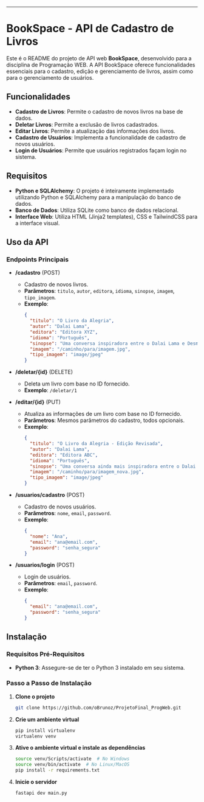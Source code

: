 ---

# BookSpace - API de Cadastro de Livros

Este é o README do projeto de API web **BookSpace**, desenvolvido para a disciplina de Programação WEB. A API BookSpace oferece funcionalidades essenciais para o cadastro, edição e gerenciamento de livros, assim como para o gerenciamento de usuários.

## Funcionalidades

- **Cadastro de Livros**: Permite o cadastro de novos livros na base de dados.
- **Deletar Livros**: Permite a exclusão de livros cadastrados.
- **Editar Livros**: Permite a atualização das informações dos livros.
- **Cadastro de Usuários**: Implementa a funcionalidade de cadastro de novos usuários.
- **Login de Usuários**: Permite que usuários registrados façam login no sistema.

## Requisitos

- **Python e SQLAlchemy**: O projeto é inteiramente implementado utilizando Python e SQLAlchemy para a manipulação do banco de dados.
- **Banco de Dados**: Utiliza SQLite como banco de dados relacional.
- **Interface Web**: Utiliza HTML (Jinja2 templates), CSS e TailwindCSS para a interface visual.

## Uso da API

### Endpoints Principais

- **/cadastro** (POST)
  - Cadastro de novos livros.
  - **Parâmetros**: `titulo`, `autor`, `editora`, `idioma`, `sinopse`, `imagem`, `tipo_imagem`.
  - **Exemplo**: 
    ```json
    {
      "titulo": "O Livro da Alegria",
      "autor": "Dalai Lama",
      "editora": "Editora XYZ",
      "idioma": "Português",
      "sinopse": "Uma conversa inspiradora entre o Dalai Lama e Desmond Tutu.",
      "imagem": "/caminho/para/imagem.jpg",
      "tipo_imagem": "image/jpeg"
    }
    ```

- **/deletar/{id}** (DELETE)
  - Deleta um livro com base no ID fornecido.
  - **Exemplo**: `/deletar/1`

- **/editar/{id}** (PUT)
  - Atualiza as informações de um livro com base no ID fornecido.
  - **Parâmetros**: Mesmos parâmetros do cadastro, todos opcionais.
  - **Exemplo**:
    ```json
    {
      "titulo": "O Livro da Alegria - Edição Revisada",
      "autor": "Dalai Lama",
      "editora": "Editora ABC",
      "idioma": "Português",
      "sinopse": "Uma conversa ainda mais inspiradora entre o Dalai Lama e Desmond Tutu.",
      "imagem": "/caminho/para/imagem_nova.jpg",
      "tipo_imagem": "image/jpeg"
    }
    ```

- **/usuarios/cadastro** (POST)
  - Cadastro de novos usuários.
  - **Parâmetros**: `nome`, `email`, `password`.
  - **Exemplo**:
    ```json
    {
      "nome": "Ana",
      "email": "ana@email.com",
      "password": "senha_segura"
    }
    ```

- **/usuarios/login** (POST)
  - Login de usuários.
  - **Parâmetros**: `email`, `password`.
  - **Exemplo**:
    ```json
    {
      "email": "ana@email.com",
      "password": "senha_segura"
    }
    ```

## Instalação

### Requisitos Pré-Requisitos

- **Python 3**: Assegure-se de ter o Python 3 instalado em seu sistema.

### Passo a Passo de Instalação

1. **Clone o projeto**

   ```bash
   git clone https://github.com/oBrunoz/ProjetoFinal_ProgWeb.git
   ```

2. **Crie um ambiente virtual**

   ```bash
   pip install virtualenv
   virtualenv venv
   ```

3. **Ative o ambiente virtual e instale as dependências**

   ```bash
   source venv/Scripts/activate  # No Windows
   source venv/bin/activate  # No Linux/MacOS
   pip install -r requirements.txt
   ```

5. **Inicie o servidor**

   ```bash
   fastapi dev main.py
   ```

